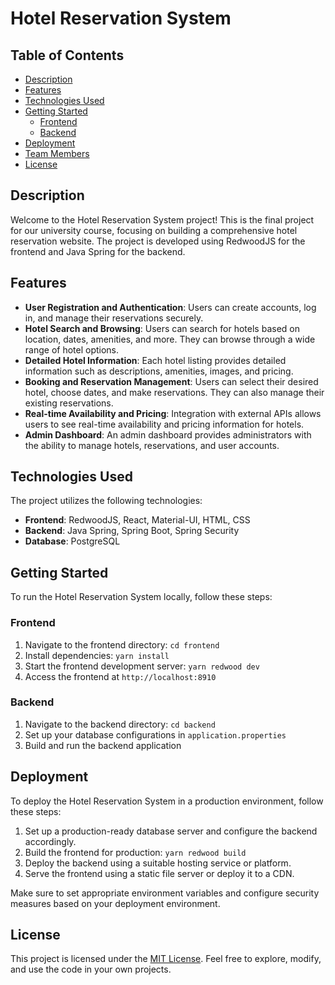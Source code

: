 # Hotel Reservation System

## Table of Contents
- [Description](#description)
- [Features](#features)
- [Technologies Used](#technologies-used)
- [Getting Started](#getting-started)
  - [Frontend](#frontend)
  - [Backend](#backend)
- [Deployment](#deployment)
- [Team Members](#team-members)
- [License](#license)

## Description

Welcome to the Hotel Reservation System project! This is the final project for our university course, focusing on building a comprehensive hotel reservation website. The project is developed using RedwoodJS for the frontend and Java Spring for the backend.

## Features

- **User Registration and Authentication**: Users can create accounts, log in, and manage their reservations securely.
- **Hotel Search and Browsing**: Users can search for hotels based on location, dates, amenities, and more. They can browse through a wide range of hotel options.
- **Detailed Hotel Information**: Each hotel listing provides detailed information such as descriptions, amenities, images, and pricing.
- **Booking and Reservation Management**: Users can select their desired hotel, choose dates, and make reservations. They can also manage their existing reservations.
- **Real-time Availability and Pricing**: Integration with external APIs allows users to see real-time availability and pricing information for hotels.
- **Admin Dashboard**: An admin dashboard provides administrators with the ability to manage hotels, reservations, and user accounts.

## Technologies Used

The project utilizes the following technologies:

- **Frontend**: RedwoodJS, React, Material-UI, HTML, CSS
- **Backend**: Java Spring, Spring Boot, Spring Security
- **Database**: PostgreSQL

## Getting Started

To run the Hotel Reservation System locally, follow these steps:

### Frontend

1. Navigate to the frontend directory: `cd frontend`
2. Install dependencies: `yarn install`
3. Start the frontend development server: `yarn redwood dev`
4. Access the frontend at `http://localhost:8910`

### Backend

1. Navigate to the backend directory: `cd backend`
2. Set up your database configurations in `application.properties`
3. Build and run the backend application

## Deployment

To deploy the Hotel Reservation System in a production environment, follow these steps:

1. Set up a production-ready database server and configure the backend accordingly.
2. Build the frontend for production: `yarn redwood build`
3. Deploy the backend using a suitable hosting service or platform.
4. Serve the frontend using a static file server or deploy it to a CDN.

Make sure to set appropriate environment variables and configure security measures based on your deployment environment.

## License

This project is licensed under the [MIT License](LICENSE). Feel free to explore, modify, and use the code in your own projects.
